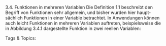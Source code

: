 3.4. Funktionen in mehreren Variablen
Die Definition 1.1 beschreibt den Begriff von Funktionen sehr allgemein, und bisher wurden hier haupt-
sächlich Funktionen in einer Variable betrachtet. In Anwendungen können auch leicht Funktionen in
mehreren Variablen auftreten, beispielsweise die in Abbildung 3.4.1 dargestellte Funktion in zwei reellen
Variablen:

   Tags & Topics:
   